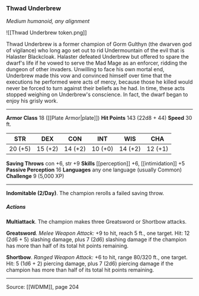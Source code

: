 ### Thwad Underbrew
_Medium humanoid, any alignment_

![[Thwad Underbrew token.png]]

Thwad Underbrew is a former champion of Gorm Gulthyn (the dwarven god of vigilance) who long ago set out to rid Undermountain of the evil that is Halaster Blackcloak. Halaster defeated Underbrew but offered to spare the dwarf's life if he vowed to serve the Mad Mage as an enforcer, ridding the dungeon of other invaders. Unwilling to face his own mortal end, Underbrew made this vow and convinced himself over time that the executions he performed were acts of mercy, because those he killed would never be forced to turn against their beliefs as he had. In time, these acts stopped weighing on Underbrew's conscience. In fact, the dwarf began to enjoy his grisly work.






---

**Armor Class** 18 ([[Plate Armor|plate]])
**Hit Points** 143 (22d8 + 44)
**Speed** 30 ft.

| STR     | DEX     | CON     | INT     | WIS     | CHA     |
|---------|---------|---------|---------|---------|---------|
| 20 (+5) | 15 (+2) | 14 (+2) | 10 (+0) | 14 (+2) | 12 (+1) |

**Saving Throws** con +6, str +9
**Skills** [[perception]] +6, [[intimidation]] +5
**Passive Perception** 16
**Languages** any one language (usually Common)
**Challenge** 9 (5,000 XP)

---

**Indomitable (2/Day)**. The champion rerolls a failed saving throw.

##### Actions
**Multiattack**. The champion makes three Greatsword or Shortbow attacks.

**Greatsword**. _Melee Weapon Attack:_ +9 to hit, reach 5 ft., one target. Hit: 12 (2d6 + 5) slashing damage, plus 7 (2d6) slashing damage if the champion has more than half of its total hit points remaining.

**Shortbow**. _Ranged Weapon Attack:_ +6 to hit, range 80/320 ft., one target. Hit: 5 (1d6 + 2) piercing damage, plus 7 (2d6) piercing damage if the champion has more than half of its total hit points remaining.


---

Source: [[WDMM]], page 204